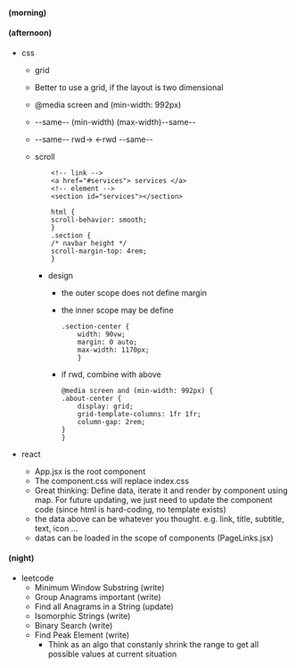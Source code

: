 #### (morning)

#### (afternoon)

- css

  - grid
  - Better to use a grid, if the layout is two dimensional
  - @media screen and (min-width: 992px)
  - --same-- (min-width) (max-width)--same--
  - --same-- rwd-> <-rwd --same--
  - scroll

    ```
        <!-- link -->
        <a href="#services"> services </a>
        <!-- element -->
        <section id="services"></section>

        html {
        scroll-behavior: smooth;
        }
        .section {
        /* navbar height */
        scroll-margin-top: 4rem;
        }
    ```

    - design

      - the outer scope does not define margin
      - the inner scope may be define
        ```
        .section-center {
            width: 90vw;
            margin: 0 auto;
            max-width: 1170px;
            }
        ```
      - if rwd, combine with above

        ```
        @media screen and (min-width: 992px) {
        .about-center {
            display: grid;
            grid-template-columns: 1fr 1fr;
            column-gap: 2rem;
        }
        }
        ```

- react
  - App.jsx is the root component
  - The component.css will replace index.css
  - Great thinking: Define data, iterate it and render by component using map. For future updating, we just need to update the component code (since html is hard-coding, no template exists)
  - the data above can be whatever you thought. e.g. link, title, subtitle, text, icon ...
  - datas can be loaded in the scope of components (PageLinks.jsx)

#### (night)

- leetcode
  - Minimum Window Substring (write)
  - Group Anagrams important (write)
  - Find all Anagrams in a String (update)
  - Isomorphic Strings (write)
  - Binary Search (write)
  - Find Peak Element (write)
    - Think as an algo that constanly shrink the range to get all possible values at current situation
